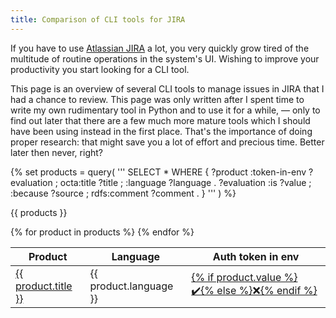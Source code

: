 ```yaml
---
title: Comparison of CLI tools for JIRA
---
```


If you have to use [Atlassian JIRA](https://www.atlassian.com/software/jira) a lot, you very quickly grow tired of the multitude of routine operations in the system's UI. Wishing to improve your productivity you start looking for a CLI tool.

This page is an overview of several CLI tools to manage issues in JIRA that I had a chance to review. This page was only written after I spent time to write my own rudimentary tool in Python and to use it for a while, — only to find out later that there are a few much more mature tools which I should have been using instead in the first place. That's the importance of doing proper research: that might save you a lot of effort and precious time. Better later then never, right?

{% set products = query(
'''
SELECT * WHERE {
    ?product
        :token-in-env ?evaluation ;
        octa:title ?title ;
        :language ?language .
    ?evaluation
        :is ?value ;
        :because ?source ;
        rdfs:comment ?comment .
}
'''
) %}

{{ products }}

<table>
    <thead>
        <tr>
            <th>Product</th>
            <th>Language</th>
            <th>Auth token in env</th>
        </tr>
    </thead>
    <tbody>
        {% for product in products %}
            <tr>
                <td>
                    <a href="{{ product.product }}">{{ product.title }}</a>                    
                </td>
                <td>{{ product.language }}</td>
                <td>
                    <a href="{{ source }}" title="{{ product.comment }}" target="_blank">
                        {% if product.value %}✔️{% else %}❌{% endif %}
                    </a>
                </td>
            </tr>
        {% endfor %}
    </tbody>
</table>